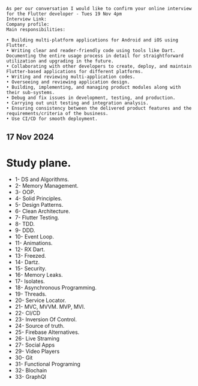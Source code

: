 ```
As per our conversation I would like to confirm your online interview for the Flutter developer - Tues 19 Nov 4pm
Interview Link:
Company profile:
Main responsibilities:

• Building multi-platform applications for Android and iOS using Flutter.
• Writing clear and reader-friendly code using tools like Dart. Documenting the entire usage process in detail for straightforward utilization and upgrading in the future.
• Collaborating with other developers to create, deploy, and maintain Flutter-based applications for different platforms.
• Writing and reviewing multi-application codes.
• Overseeing and reviewing application design.
• Building, implementing, and managing product modules along with their sub-systems.
• Debug and fix issues in development, testing, and production.
• Carrying out unit testing and integration analysis.
• Ensuring consistency between the delivered product features and the requirements/criteria of the business.
• Use CI/CD for smooth deployment.

```

## 17 Nov 2024

# Study plane.

- 1- DS and Algorithms.
- 2- Memory Management.
- 3- OOP.
- 4- Solid Principles.
- 5- Design Patterns.
- 6- Clean Architecture.
- 7- Flutter Testing.
- 8- TDD.
- 9- DDD.
- 10- Event Loop.
- 11- Animations.
- 12- RX Dart.
- 13- Freezed.
- 14- Dartz.
- 15- Security.
- 16- Memory Leaks.
- 17- Isolates.
- 18- Asynchronous Programming.
- 19- Threads.
- 20- Service Locator.
- 21- MVC, MVVM. MVP, MVI.
- 22- CI/CD
- 23- Inversion Of Control.
- 24- Source of truth.
- 25- Firebase Alternatives.
- 26- Live Straming
- 27- Social Apps
- 29- Video Players
- 30- Git
- 31- Functional Programing
- 32- Blochain
- 33- GraphQl
